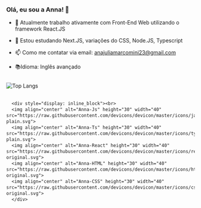 ### Olá, eu sou a Anna! 👋

- 🔭 Atualmente trabalho ativamente com Front-End Web utilizando o framework React.JS
- 🌱 Estou estudando Next.JS, variações do CSS, Node.JS, Typescript
- 📫 Como me contatar via email: anajuliamarcomini23@gmail.com
- 📚Idioma: Inglês avançado

  ```md
![Top Langs](https://github-readme-stats.vercel.app/api/top-langs/?username=annamarcomini&layout=compact)
```
  
  <div style="display: inline_block"><br>
  <img align="center" alt="Anna-Js" height="30" width="40" src="https://raw.githubusercontent.com/devicons/devicon/master/icons/javascript/javascript-plain.svg">
  <img align="center" alt="Anna-Ts" height="30" width="40" src="https://raw.githubusercontent.com/devicons/devicon/master/icons/typescript/typescript-plain.svg">
  <img align="center" alt="Anna-React" height="30" width="40" src="https://raw.githubusercontent.com/devicons/devicon/master/icons/react/react-original.svg">
  <img align="center" alt="Anna-HTML" height="30" width="40" src="https://raw.githubusercontent.com/devicons/devicon/master/icons/html5/html5-original.svg">
  <img align="center" alt="Anna-CSS" height="30" width="40" src="https://raw.githubusercontent.com/devicons/devicon/master/icons/css3/css3-original.svg">
  </div>

